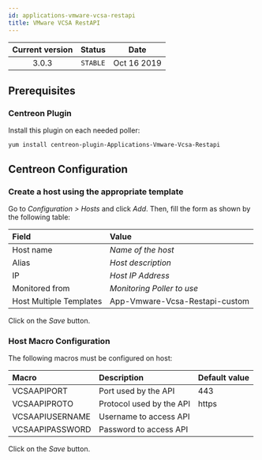 ```yaml
---
id: applications-vmware-vcsa-restapi
title: VMware VCSA RestAPI
---
```


| Current version | Status | Date |
| :-: | :-: | :-: |
| 3.0.3 | `STABLE` | Oct 16 2019 |

## Prerequisites

### Centreon Plugin

Install this plugin on each needed poller:

``` shell
yum install centreon-plugin-Applications-Vmware-Vcsa-Restapi
```

## Centreon Configuration

### Create a host using the appropriate template

Go to *Configuration \> Hosts* and click *Add*. Then, fill the form as shown by the following table:

| Field                   | Value                          |
| :---------------------- | :----------------------------- |
| Host name               | *Name of the host*             |
| Alias                   | *Host description*             |
| IP                      | *Host IP Address*              |
| Monitored from          | *Monitoring Poller to use*     |
| Host Multiple Templates | App-Vmware-Vcsa-Restapi-custom |

Click on the *Save* button.

### Host Macro Configuration

The following macros must be configured on host:

| Macro           | Description              | Default value |
| :-------------- | :----------------------- | :------------ |
| VCSAAPIPORT     | Port used by the API     | 443           |
| VCSAAPIPROTO    | Protocol used by the API | https         |
| VCSAAPIUSERNAME | Username to access API   |               |
| VCSAAPIPASSWORD | Password to access API   |               |

Click on the *Save* button.


